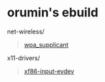 # orumin's ebuild

net-wireless/

> [wpa\_supplicant](http://hostap.epitest.fi/wpa_supplicant)

x11-drivers/

> [xf86-input-evdev](http://gitorious.org/at-home-modifier/pages/Home)
